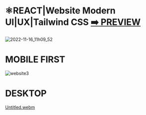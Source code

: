  # ⚛️REACT|Website Modern UI|UX|Tailwind CSS [:arrow_right: PREVIEW](https://reacthoobanktailwindcss.vercel.app/)
 
 ![2022-11-16_11h09_52](https://user-images.githubusercontent.com/26189854/202834764-5ea57305-9fdd-4bff-b0f0-60fbb1cd0e7c.png)
 
 
 # MOBILE FIRST
 ![website3](https://user-images.githubusercontent.com/26189854/202867788-ffd142a2-1e20-4fbd-8281-c1c11448e869.gif)
 
 
 # DESKTOP
 
 [Untitled.webm](https://user-images.githubusercontent.com/26189854/202867135-7cb39dab-0d20-422d-b85f-88655234dd53.webm)
 
